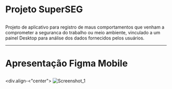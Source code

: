 # Projeto SuperSEG <h2>
 Projeto de aplicativo para registro de maus comportamentos que venham a comprometer a seguranca do trabalho ou meio ambiente, vinculado a um painel Desktop para análise dos dados fornecidos pelos usuários.
 
 ---
 
 # Apresentação Figma Mobile <h2>
 
 <div.align-<"center">
 ![Screenshot_1](https://user-images.githubusercontent.com/110852189/189723738-9df8fb12-5c18-4340-b166-705812984b2a.png)
